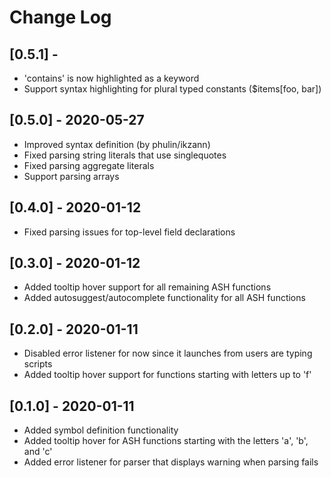 # Change Log

## [0.5.1] -

- 'contains' is now highlighted as a keyword
- Support syntax highlighting for plural typed constants ($items[foo, bar])

## [0.5.0] - 2020-05-27

- Improved syntax definition (by phulin/ikzann)
- Fixed parsing string literals that use singlequotes
- Fixed parsing aggregate literals
- Support parsing arrays

## [0.4.0] - 2020-01-12

- Fixed parsing issues for top-level field declarations

## [0.3.0] - 2020-01-12

- Added tooltip hover support for all remaining ASH functions
- Added autosuggest/autocomplete functionality for all ASH functions

## [0.2.0] - 2020-01-11

- Disabled error listener for now since it launches from users are typing scripts
- Added tooltip hover support for functions starting with letters up to 'f'

## [0.1.0] - 2020-01-11

- Added symbol definition functionality
- Added tooltip hover for ASH functions starting with the letters 'a', 'b', and 'c'
- Added error listener for parser that displays warning when parsing fails